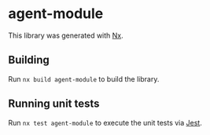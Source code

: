 # agent-module

This library was generated with [Nx](https://nx.dev).

## Building

Run `nx build agent-module` to build the library.

## Running unit tests

Run `nx test agent-module` to execute the unit tests via [Jest](https://jestjs.io).
